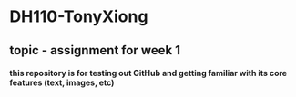 # DH110-TonyXiong
## topic - assignment for week 1
#### this repository is for testing out GitHub and getting familiar with its core features (text, images, etc) 
